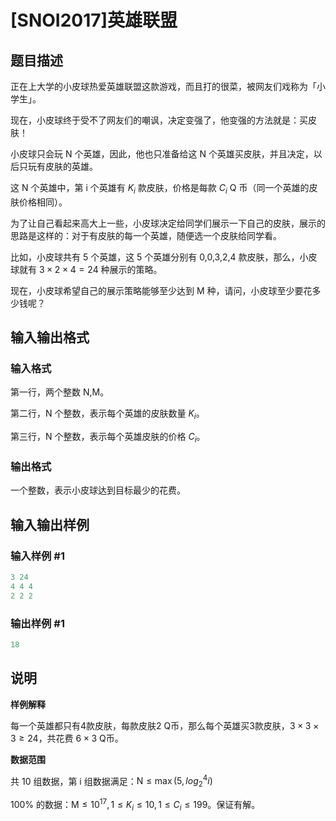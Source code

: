# [SNOI2017]英雄联盟

## 题目描述

正在上大学的小皮球热爱英雄联盟这款游戏，而且打的很菜，被网友们戏称为「小学生」。

现在，小皮球终于受不了网友们的嘲讽，决定变强了，他变强的方法就是：买皮肤！

小皮球只会玩 $\text{N}$ 个英雄，因此，他也只准备给这 $\text{N}$ 个英雄买皮肤，并且决定，以后只玩有皮肤的英雄。

这 $\text{N}$ 个英雄中，第 $\text{i}$ 个英雄有 $K_i$ 款皮肤，价格是每款 $C_i$ Q 币（同一个英雄的皮肤价格相同）。

为了让自己看起来高大上一些，小皮球决定给同学们展示一下自己的皮肤，展示的思路是这样的：对于有皮肤的每一个英雄，随便选一个皮肤给同学看。

比如，小皮球共有 5 个英雄，这 5 个英雄分别有 $\text{0,0,3,2,4}$ 款皮肤，那么，小皮球就有 $3 \times 2 \times 4 = 24$ 种展示的策略。

现在，小皮球希望自己的展示策略能够至少达到 $\text{M}$ 种，请问，小皮球至少要花多少钱呢？

## 输入输出格式

### 输入格式

第一行，两个整数 $\text{N,M}$。

第二行，$\text{N}$ 个整数，表示每个英雄的皮肤数量 $K_i$。

第三行，$\text{N}$ 个整数，表示每个英雄皮肤的价格 $C_i$。

### 输出格式

一个整数，表示小皮球达到目标最少的花费。

## 输入输出样例

### 输入样例 #1

```cpp
3 24
4 4 4
2 2 2
```


### 输出样例 #1

```cpp
18
```


## 说明

**样例解释**

每一个英雄都只有4款皮肤，每款皮肤2 Q币，那么每个英雄买3款皮肤，$3 \times 3 \times 3 \ge 24$，共花费 $6 \times 3$ Q币。

**数据范围**

共 10 组数据，第 $\text{i}$ 组数据满足：$\text{N} \le \max(5, log_2^4i)$

$\text{100}\%$ 的数据：$\text{M} \le 10^{17}, 1 \le K_i \le 10, 1 \le C_i \le 199$。保证有解。

